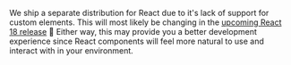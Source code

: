 We ship a separate distribution for React due to it's lack of support for custom elements.
This will most likely be changing in the [upcoming React 18 release](https://github.com/facebook/react/issues/11347)
🤞 Either way, this may provide you a better development experience since React components
will feel more natural to use and interact with in your environment.
